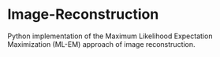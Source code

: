 # Image-Reconstruction

Python implementation of the Maximum Likelihood Expectation Maximization (ML-EM) approach of image reconstruction.
